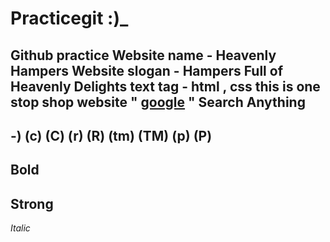 # Practicegit :)_
Github practice
Website name - Heavenly Hampers
Website slogan - Hampers Full of Heavenly Delights
text tag - html , css
this is one stop shop website 
" __[google](www.google.com)__ " Search Anything
----
-)
(c) (C) (r) (R) (tm) (TM) (p) (P)
---
**Bold**
---
__Strong__
---
*Italic*
